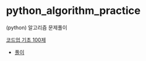 # python_algorithm_practice
(python) 알고리즘 문제풀이


[코드업 기초 100제](https://codeup.kr/problemsetsol.php?psid=23)
- [풀이](https://github.com/yurrrri/python_algorithm_practice/tree/main/codeup_basic100)
